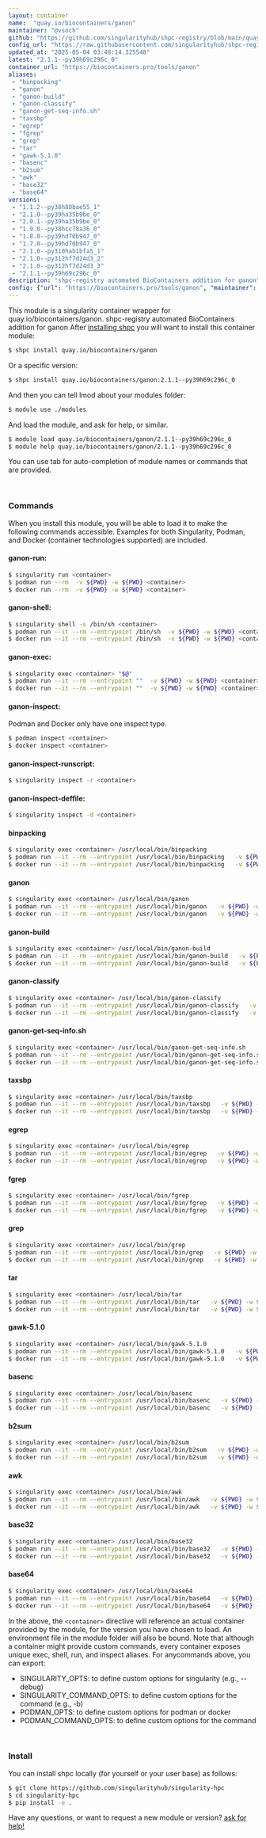 ```yaml
---
layout: container
name:  "quay.io/biocontainers/ganon"
maintainer: "@vsoch"
github: "https://github.com/singularityhub/shpc-registry/blob/main/quay.io/biocontainers/ganon/container.yaml"
config_url: "https://raw.githubusercontent.com/singularityhub/shpc-registry/main/quay.io/biocontainers/ganon/container.yaml"
updated_at: "2025-05-04 03:48:14.325548"
latest: "2.1.1--py39h69c296c_0"
container_url: "https://biocontainers.pro/tools/ganon"
aliases:
 - "binpacking"
 - "ganon"
 - "ganon-build"
 - "ganon-classify"
 - "ganon-get-seq-info.sh"
 - "taxsbp"
 - "egrep"
 - "fgrep"
 - "grep"
 - "tar"
 - "gawk-5.1.0"
 - "basenc"
 - "b2sum"
 - "awk"
 - "base32"
 - "base64"
versions:
 - "1.1.2--py38h80bae55_1"
 - "2.1.0--py39ha35b9be_0"
 - "2.0.1--py39ha35b9be_0"
 - "1.9.0--py38hcc78a36_0"
 - "1.8.0--py39hd70b947_0"
 - "1.7.0--py39hd70b947_0"
 - "2.1.0--py310hab1bfa5_1"
 - "2.1.0--py312hf7d24d3_2"
 - "2.1.0--py312hf7d24d3_3"
 - "2.1.1--py39h69c296c_0"
description: "shpc-registry automated BioContainers addition for ganon"
config: {"url": "https://biocontainers.pro/tools/ganon", "maintainer": "@vsoch", "description": "shpc-registry automated BioContainers addition for ganon", "latest": {"2.1.1--py39h69c296c_0": "sha256:f6450920b8e74355c08b816834c6570517b8c8d00ecbfd35f087b2f8f7fc5ce8"}, "tags": {"1.1.2--py38h80bae55_1": "sha256:80637fc5693e890f44ba56cdc00e407e319d7063801dfdeb178a53a9112d0594", "2.1.0--py39ha35b9be_0": "sha256:dcef38916d0c36263d172cab4ebee64859bf95bc56a3903a4e4383a7fedec6af", "2.0.1--py39ha35b9be_0": "sha256:5480fc81c11f2484b3d38d5bca274e72591eca9b914ba886cd360b93ebb36ef1", "1.9.0--py38hcc78a36_0": "sha256:e5b1476e57416e49e0e56f0f9c4dedad8be7b0d3ab94b0e5a419418622fbd845", "1.8.0--py39hd70b947_0": "sha256:931e532d8b0eec641f3339f6c71e207d7a9c8e93509f71caa7f353596ba1536d", "1.7.0--py39hd70b947_0": "sha256:8c718cde70dde9b59228ff7038f688a7ef65fa8706b7894823728a655f7f074d", "2.1.0--py310hab1bfa5_1": "sha256:511658909925a8d63859f3d9a0c68186caf9b31f7013058a4515a28873940b72", "2.1.0--py312hf7d24d3_2": "sha256:1d90b6b76bbf76e4d679439650a929d4212db215fc5640450fa635a3b66790f9", "2.1.0--py312hf7d24d3_3": "sha256:828efa689d7082cd5edfcca13ca66decb880255c2a1e912157b691826ca07351", "2.1.1--py39h69c296c_0": "sha256:f6450920b8e74355c08b816834c6570517b8c8d00ecbfd35f087b2f8f7fc5ce8"}, "docker": "quay.io/biocontainers/ganon", "aliases": {"binpacking": "/usr/local/bin/binpacking", "ganon": "/usr/local/bin/ganon", "ganon-build": "/usr/local/bin/ganon-build", "ganon-classify": "/usr/local/bin/ganon-classify", "ganon-get-seq-info.sh": "/usr/local/bin/ganon-get-seq-info.sh", "taxsbp": "/usr/local/bin/taxsbp", "egrep": "/usr/local/bin/egrep", "fgrep": "/usr/local/bin/fgrep", "grep": "/usr/local/bin/grep", "tar": "/usr/local/bin/tar", "gawk-5.1.0": "/usr/local/bin/gawk-5.1.0", "basenc": "/usr/local/bin/basenc", "b2sum": "/usr/local/bin/b2sum", "awk": "/usr/local/bin/awk", "base32": "/usr/local/bin/base32", "base64": "/usr/local/bin/base64"}}
---
```


This module is a singularity container wrapper for quay.io/biocontainers/ganon.
shpc-registry automated BioContainers addition for ganon
After [installing shpc](#install) you will want to install this container module:


```bash
$ shpc install quay.io/biocontainers/ganon
```

Or a specific version:

```bash
$ shpc install quay.io/biocontainers/ganon:2.1.1--py39h69c296c_0
```

And then you can tell lmod about your modules folder:

```bash
$ module use ./modules
```

And load the module, and ask for help, or similar.

```bash
$ module load quay.io/biocontainers/ganon/2.1.1--py39h69c296c_0
$ module help quay.io/biocontainers/ganon/2.1.1--py39h69c296c_0
```

You can use tab for auto-completion of module names or commands that are provided.

<br>

### Commands

When you install this module, you will be able to load it to make the following commands accessible.
Examples for both Singularity, Podman, and Docker (container technologies supported) are included.

#### ganon-run:

```bash
$ singularity run <container>
$ podman run --rm  -v ${PWD} -w ${PWD} <container>
$ docker run --rm  -v ${PWD} -w ${PWD} <container>
```

#### ganon-shell:

```bash
$ singularity shell -s /bin/sh <container>
$ podman run --it --rm --entrypoint /bin/sh  -v ${PWD} -w ${PWD} <container>
$ docker run --it --rm --entrypoint /bin/sh  -v ${PWD} -w ${PWD} <container>
```

#### ganon-exec:

```bash
$ singularity exec <container> "$@"
$ podman run --it --rm --entrypoint ""  -v ${PWD} -w ${PWD} <container> "$@"
$ docker run --it --rm --entrypoint ""  -v ${PWD} -w ${PWD} <container> "$@"
```

#### ganon-inspect:

Podman and Docker only have one inspect type.

```bash
$ podman inspect <container>
$ docker inspect <container>
```

#### ganon-inspect-runscript:

```bash
$ singularity inspect -r <container>
```

#### ganon-inspect-deffile:

```bash
$ singularity inspect -d <container>
```


#### binpacking

```bash
$ singularity exec <container> /usr/local/bin/binpacking
$ podman run --it --rm --entrypoint /usr/local/bin/binpacking   -v ${PWD} -w ${PWD} <container> -c " $@"
$ docker run --it --rm --entrypoint /usr/local/bin/binpacking   -v ${PWD} -w ${PWD} <container> -c " $@"
```


#### ganon

```bash
$ singularity exec <container> /usr/local/bin/ganon
$ podman run --it --rm --entrypoint /usr/local/bin/ganon   -v ${PWD} -w ${PWD} <container> -c " $@"
$ docker run --it --rm --entrypoint /usr/local/bin/ganon   -v ${PWD} -w ${PWD} <container> -c " $@"
```


#### ganon-build

```bash
$ singularity exec <container> /usr/local/bin/ganon-build
$ podman run --it --rm --entrypoint /usr/local/bin/ganon-build   -v ${PWD} -w ${PWD} <container> -c " $@"
$ docker run --it --rm --entrypoint /usr/local/bin/ganon-build   -v ${PWD} -w ${PWD} <container> -c " $@"
```


#### ganon-classify

```bash
$ singularity exec <container> /usr/local/bin/ganon-classify
$ podman run --it --rm --entrypoint /usr/local/bin/ganon-classify   -v ${PWD} -w ${PWD} <container> -c " $@"
$ docker run --it --rm --entrypoint /usr/local/bin/ganon-classify   -v ${PWD} -w ${PWD} <container> -c " $@"
```


#### ganon-get-seq-info.sh

```bash
$ singularity exec <container> /usr/local/bin/ganon-get-seq-info.sh
$ podman run --it --rm --entrypoint /usr/local/bin/ganon-get-seq-info.sh   -v ${PWD} -w ${PWD} <container> -c " $@"
$ docker run --it --rm --entrypoint /usr/local/bin/ganon-get-seq-info.sh   -v ${PWD} -w ${PWD} <container> -c " $@"
```


#### taxsbp

```bash
$ singularity exec <container> /usr/local/bin/taxsbp
$ podman run --it --rm --entrypoint /usr/local/bin/taxsbp   -v ${PWD} -w ${PWD} <container> -c " $@"
$ docker run --it --rm --entrypoint /usr/local/bin/taxsbp   -v ${PWD} -w ${PWD} <container> -c " $@"
```


#### egrep

```bash
$ singularity exec <container> /usr/local/bin/egrep
$ podman run --it --rm --entrypoint /usr/local/bin/egrep   -v ${PWD} -w ${PWD} <container> -c " $@"
$ docker run --it --rm --entrypoint /usr/local/bin/egrep   -v ${PWD} -w ${PWD} <container> -c " $@"
```


#### fgrep

```bash
$ singularity exec <container> /usr/local/bin/fgrep
$ podman run --it --rm --entrypoint /usr/local/bin/fgrep   -v ${PWD} -w ${PWD} <container> -c " $@"
$ docker run --it --rm --entrypoint /usr/local/bin/fgrep   -v ${PWD} -w ${PWD} <container> -c " $@"
```


#### grep

```bash
$ singularity exec <container> /usr/local/bin/grep
$ podman run --it --rm --entrypoint /usr/local/bin/grep   -v ${PWD} -w ${PWD} <container> -c " $@"
$ docker run --it --rm --entrypoint /usr/local/bin/grep   -v ${PWD} -w ${PWD} <container> -c " $@"
```


#### tar

```bash
$ singularity exec <container> /usr/local/bin/tar
$ podman run --it --rm --entrypoint /usr/local/bin/tar   -v ${PWD} -w ${PWD} <container> -c " $@"
$ docker run --it --rm --entrypoint /usr/local/bin/tar   -v ${PWD} -w ${PWD} <container> -c " $@"
```


#### gawk-5.1.0

```bash
$ singularity exec <container> /usr/local/bin/gawk-5.1.0
$ podman run --it --rm --entrypoint /usr/local/bin/gawk-5.1.0   -v ${PWD} -w ${PWD} <container> -c " $@"
$ docker run --it --rm --entrypoint /usr/local/bin/gawk-5.1.0   -v ${PWD} -w ${PWD} <container> -c " $@"
```


#### basenc

```bash
$ singularity exec <container> /usr/local/bin/basenc
$ podman run --it --rm --entrypoint /usr/local/bin/basenc   -v ${PWD} -w ${PWD} <container> -c " $@"
$ docker run --it --rm --entrypoint /usr/local/bin/basenc   -v ${PWD} -w ${PWD} <container> -c " $@"
```


#### b2sum

```bash
$ singularity exec <container> /usr/local/bin/b2sum
$ podman run --it --rm --entrypoint /usr/local/bin/b2sum   -v ${PWD} -w ${PWD} <container> -c " $@"
$ docker run --it --rm --entrypoint /usr/local/bin/b2sum   -v ${PWD} -w ${PWD} <container> -c " $@"
```


#### awk

```bash
$ singularity exec <container> /usr/local/bin/awk
$ podman run --it --rm --entrypoint /usr/local/bin/awk   -v ${PWD} -w ${PWD} <container> -c " $@"
$ docker run --it --rm --entrypoint /usr/local/bin/awk   -v ${PWD} -w ${PWD} <container> -c " $@"
```


#### base32

```bash
$ singularity exec <container> /usr/local/bin/base32
$ podman run --it --rm --entrypoint /usr/local/bin/base32   -v ${PWD} -w ${PWD} <container> -c " $@"
$ docker run --it --rm --entrypoint /usr/local/bin/base32   -v ${PWD} -w ${PWD} <container> -c " $@"
```


#### base64

```bash
$ singularity exec <container> /usr/local/bin/base64
$ podman run --it --rm --entrypoint /usr/local/bin/base64   -v ${PWD} -w ${PWD} <container> -c " $@"
$ docker run --it --rm --entrypoint /usr/local/bin/base64   -v ${PWD} -w ${PWD} <container> -c " $@"
```



In the above, the `<container>` directive will reference an actual container provided
by the module, for the version you have chosen to load. An environment file in the
module folder will also be bound. Note that although a container
might provide custom commands, every container exposes unique exec, shell, run, and
inspect aliases. For anycommands above, you can export:

 - SINGULARITY_OPTS: to define custom options for singularity (e.g., --debug)
 - SINGULARITY_COMMAND_OPTS: to define custom options for the command (e.g., -b)
 - PODMAN_OPTS: to define custom options for podman or docker
 - PODMAN_COMMAND_OPTS: to define custom options for the command

<br>

### Install

You can install shpc locally (for yourself or your user base) as follows:

```bash
$ git clone https://github.com/singularityhub/singularity-hpc
$ cd singularity-hpc
$ pip install -e .
```

Have any questions, or want to request a new module or version? [ask for help!](https://github.com/singularityhub/singularity-hpc/issues)